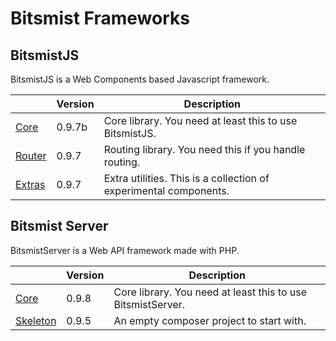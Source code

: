 # Bitsmist Frameworks

## BitsmistJS

BitsmistJS is a Web Components based Javascript framework.

||Version|Description|
|--|--|--|
|[Core](https://github.com/bitsmist/bitsmist-js_v1)|0.9.7b|Core library. You need at least this to use BitsmistJS.
|[Router](https://github.com/bitsmist/bitsmist-js-router_v1)|0.9.7|Routing library. You need this if you handle routing.|
|[Extras](https://github.com/bitsmist/bitsmist-js-extras_v1)|0.9.7|Extra utilities. This is a collection of experimental components.|

## Bitsmist Server

BitsmistServer is a Web API framework made with PHP.

||Version|Description|
|--|--|--|
|[Core](https://github.com/bitsmist/bitsmist-server_v1)|0.9.8|Core library. You need at least this to use BitsmistServer.|
|[Skeleton](https://github.com/bitsmist/bitsmist-server-skeleton_v1)|0.9.5|An empty composer project to start with.|
